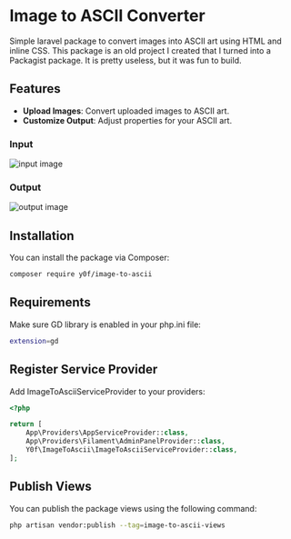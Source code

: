 # Image to ASCII Converter

Simple laravel package to convert images into ASCII art using HTML and inline CSS. This package is an old project I created that I turned into a Packagist package.
It is pretty useless, but it was fun to build.

## Features

- **Upload Images**: Convert uploaded images to ASCII art.
- **Customize Output**: Adjust properties for your ASCII art.

### Input

![input image](https://github.com/y0f/html-css-ascii-converter/assets/70378641/ed5ffea5-210a-4fba-b0d5-be8132f22360)



### Output

![output image](https://github.com/y0f/html-css-ascii-converter/assets/70378641/b25143e2-0782-4caa-aac1-01aff6b08588)


## Installation

You can install the package via Composer:

```bash
composer require y0f/image-to-ascii
```

## Requirements

Make sure GD library is enabled in your php.ini file:
```bash
extension=gd
```

## Register Service Provider

Add ImageToAsciiServiceProvider to your providers:

```php
<?php

return [
    App\Providers\AppServiceProvider::class,
    App\Providers\Filament\AdminPanelProvider::class,
    Y0f\ImageToAscii\ImageToAsciiServiceProvider::class,
];

```

## Publish Views
You can publish the package views using the following command:
```bash
php artisan vendor:publish --tag=image-to-ascii-views
```
